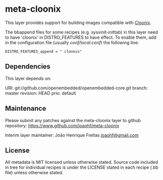meta-cloonix
============

This layer provides support for building images compatible with [Cloonix](https://clownix.net).

The bbappend files for some recipes (e.g. sysvinit-inittab) in this layer need to
have 'cloonix' in DISTRO_FEATURES to have effect. To enable them, add
in the configuration file (usually _conf/local.conf_) the following line:

    DISTRO_FEATURES_append = " cloonix"

Dependencies
------------
This layer depends on:

URI: git://github.com/openembedded/openembedded-core.git
branch: master
revision: HEAD
prio: default

Maintenance
-----------

Please submit any patches against the meta-cloonix layer to github
repository: https://www.github.com/joaohf/meta-cloonix

Interim layer maintainer: João Henrique Freitas <joaohf@gmail.com>

License
-------

All metadata is MIT licensed unless otherwise stated. Source code included
in tree for individual recipes is under the LICENSE stated in each recipe
(.bb file) unless otherwise stated.
